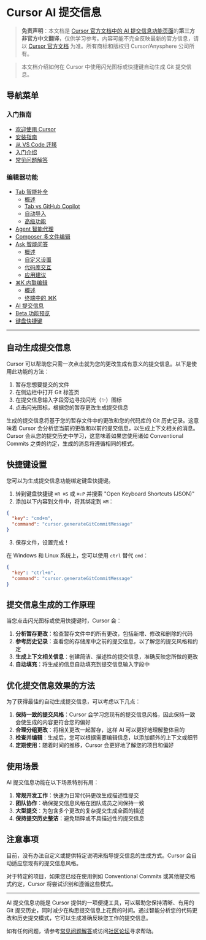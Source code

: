 # Cursor AI 提交信息

> **免责声明**：本文档是 [Cursor 官方文档中的 AI 提交信息功能页面](https://docs.cursor.com/more/ai-commit-message)的**第三方非官方中文翻译**，仅供学习参考。内容可能不完全反映最新的官方信息，请以 [Cursor 官方文档](https://docs.cursor.com) 为准。所有商标和版权归 Cursor/Anysphere 公司所有。

> 本文档介绍如何在 Cursor 中使用闪光图标或快捷键自动生成 Git 提交信息。

## 导航菜单

### 入门指南
* [欢迎使用 Cursor](/cursor-welcome)
* [安装指南](/cursor-install)
* [从 VS Code 迁移](/cursor-migrate-vscode)
* [入门介绍](/cursor-introduction)
* [常见问题解答](/cursor-faq)

### 编辑器功能
* [Tab 智能补全](/cursor-tab)
  * [概述](/cursor-tab)
  * [Tab vs GitHub Copilot](/cursor-tab-vs-copilot)
  * [自动导入](/cursor-auto-import)
  * [高级功能](/cursor-tab-advanced)
* [Agent 智能代理](/cursor-agent)
* [Composer 多文件编辑](/cursor-composer)
* [Ask 智能问答](/cursor-ask)
  * [概述](/cursor-ask)
  * [自定义设置](/cursor-ask-customize)
  * [代码库交互](/cursor-ask-with-codebase)
  * [应用建议](/cursor-ask-apply)
* [⌘K 内联编辑](/cursor-cmd-k)
  * [概述](/cursor-cmd-k)
  * [终端中的 ⌘K](/cursor-terminal-cmd-k)
* [AI 提交信息](#cursor-ai-提交信息)
* [Beta 功能预览](/cursor-beta)
* [键盘快捷键](/cursor-shortcuts)

---

## 自动生成提交信息

Cursor 可以帮助您只需一次点击就为您的更改生成有意义的提交信息。以下是使用此功能的方法：

1. 暂存您想要提交的文件
2. 在侧边栏中打开 Git 标签页
3. 在提交信息输入字段旁边寻找闪光（✨）图标
4. 点击闪光图标，根据您的暂存更改生成提交信息

生成的提交信息将基于您的暂存文件中的更改和您的代码库的 Git 历史记录。这意味着 Cursor 会分析您当前的更改和以前的提交信息，以生成上下文相关的消息。Cursor 会从您的提交历史中学习，这意味着如果您使用诸如 Conventional Commits 之类的约定，生成的消息将遵循相同的模式。

## 快捷键设置

您可以为生成提交信息功能绑定键盘快捷键。

1. 转到键盘快捷键 `⌘R ⌘S` 或 `⌘⇧P` 并搜索 "Open Keyboard Shortcuts (JSON)"
2. 添加以下内容到文件中，将其绑定到 `⌘M`：  
```json  
{  
  "key": "cmd+m",  
  "command": "cursor.generateGitCommitMessage"  
}  
```
3. 保存文件，设置完成！

在 Windows 和 Linux 系统上，您可以使用 `ctrl` 替代 `cmd`：
```json  
{  
  "key": "ctrl+m",  
  "command": "cursor.generateGitCommitMessage"  
}  
```

## 提交信息生成的工作原理

当您点击闪光图标或使用快捷键时，Cursor 会：

1. **分析暂存更改**：检查暂存文件中的所有更改，包括新增、修改和删除的代码
2. **参考历史记录**：查看您的存储库中之前的提交信息，以了解您的提交风格和约定
3. **生成上下文相关信息**：创建简洁、描述性的提交信息，准确反映您所做的更改
4. **自动填充**：将生成的信息自动填充到提交信息输入字段中

## 优化提交信息效果的方法

为了获得最佳的自动生成提交信息，可以考虑以下几点：

1. **保持一致的提交风格**：Cursor 会学习您现有的提交信息风格，因此保持一致会使生成的内容更符合您的偏好
2. **合理分组更改**：将相关更改一起暂存，这样 AI 可以更好地理解整体目的
3. **检查并编辑**：生成后，您可以根据需要编辑信息，以添加额外的上下文或细节
4. **定期使用**：随着时间的推移，Cursor 会更好地了解您的项目和偏好

## 使用场景

AI 提交信息功能在以下场景特别有用：

1. **常规开发工作**：快速为日常代码更改生成描述性提交
2. **团队协作**：确保提交信息风格在团队成员之间保持一致
3. **大型提交**：为包含多个更改的复杂提交生成全面的描述
4. **保持提交历史整洁**：避免琐碎或不具描述性的提交信息

## 注意事项

目前，没有办法自定义或提供特定说明来指导提交信息的生成方式。Cursor 会自动适应您现有的提交信息风格。

对于特定的项目，如果您已经在使用例如 Conventional Commits 或其他提交格式约定，Cursor 将尝试识别和遵循这些模式。

---

AI 提交信息功能是 Cursor 提供的一项便捷工具，可以帮助您保持清晰、有用的 Git 提交历史，同时减少在构思提交信息上花费的时间。通过智能分析您的代码更改和历史提交模式，它可以生成准确反映您工作的提交信息。

如有任何问题，请参考[常见问题解答](/cursor-faq)或访问[社区论坛](https://forum.cursor.com)寻求帮助。 